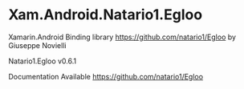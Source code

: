 # Xam.Android.Natario1.Egloo

Xamarin.Android Binding library https://github.com/natario1/Egloo by Giuseppe Novielli

Natario1.Egloo v0.6.1

Documentation Available https://github.com/natario1/Egloo
